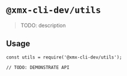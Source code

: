 # `@xmx-cli-dev/utils`

> TODO: description

## Usage

```
const utils = require('@xmx-cli-dev/utils');

// TODO: DEMONSTRATE API
```
